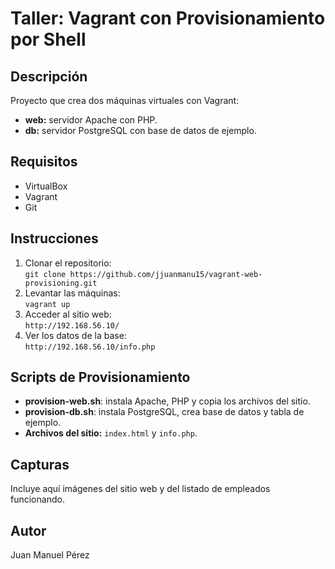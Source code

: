 # Taller: Vagrant con Provisionamiento por Shell

## Descripción
Proyecto que crea dos máquinas virtuales con Vagrant:
- **web:** servidor Apache con PHP.
- **db:** servidor PostgreSQL con base de datos de ejemplo.

## Requisitos
- VirtualBox
- Vagrant
- Git

## Instrucciones
1. Clonar el repositorio:  
   `git clone https://github.com/jjuanmanu15/vagrant-web-provisioning.git`
2. Levantar las máquinas:  
   `vagrant up`
3. Acceder al sitio web:  
   `http://192.168.56.10/`
4. Ver los datos de la base:  
   `http://192.168.56.10/info.php`

## Scripts de Provisionamiento
- **provision-web.sh**: instala Apache, PHP y copia los archivos del sitio.
- **provision-db.sh**: instala PostgreSQL, crea base de datos y tabla de ejemplo.
- **Archivos del sitio:** `index.html` y `info.php`.

## Capturas
Incluye aquí imágenes del sitio web y del listado de empleados funcionando.

## Autor
Juan Manuel Pérez  

